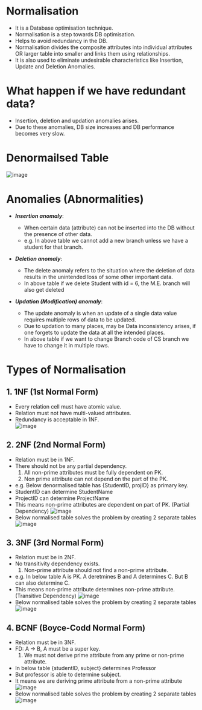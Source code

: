# Normalisation
- It is a Database optimisation technique.
- Normalisation is a step towards DB optimisation.
- Helps to avoid redundancy in the DB.
- Normalisation divides the composite attributes into individual attributes OR larger table into smaller and links them using relationships.
- It is also used to eliminate undesirable characteristics like Insertion, Update and Deletion Anomalies.

# What happen if we have redundant data?
- Insertion, deletion and updation anomalies arises.
- Due to these anomalies, DB size increases and DB performance becomes very slow.

# Denormailsed Table
![image](https://user-images.githubusercontent.com/117569148/215334543-2394cdaa-1540-482c-87d3-408798b36516.png)

# Anomalies (Abnormalities)
- ***Insertion anomaly***:
  - When certain data (attribute) can not be inserted into the DB without the presence of other data.
  - e.g. In above table we cannot add a new branch unless we have a student for that branch. 

- ***Deletion anomaly***:
  - The delete anomaly refers to the situation where the deletion of data results in the unintended loss of some other important data.
  - In above table if we delete Student with id = 6, the M.E. branch will also get deleted

- ***Updation (Modification) anomaly***:
  - The update anomaly is when an update of a single data value requires multiple rows of data to be updated.
  - Due to updation to many places, may be Data inconsistency arises, if one forgets to update the data at all the intended places.
  - In above table if we want to change Branch code of CS branch we have to change it in multiple rows.

# Types of Normalisation

  ## 1. 1NF (1st Normal Form)
  - Every relation cell must have atomic value.
  - Relation must not have multi-valued attributes.
  - Redundancy is acceptable in 1NF.  
  ![image](https://user-images.githubusercontent.com/117569148/215335308-716ecf30-47ab-41cf-bc5e-0e8d52c503f8.png)
  
  ## 2. 2NF (2nd Normal Form)
  - Relation must be in 1NF.
  - There should not be any partial dependency.
    1. All non-prime attributes must be fully dependent on PK.
    2. Non prime attribute can not depend on the part of the PK.
  - e.g. Below denormalised table has {StudentID, projID} as primary key.
  - StudentID can determine StudentName
  - ProjectID can determine ProjectName
  - This means non-prime attributes are dependent on part of PK. (Partial Dependency)
    ![image](https://user-images.githubusercontent.com/117569148/215516910-ffec11f9-86e8-4cf2-a524-22f4a95173df.png)
  - Below normalised table solves the problem by creating 2 separate tables
    ![image](https://user-images.githubusercontent.com/117569148/215516726-6194d4b1-4fe8-442e-bf89-6a0eb34498a5.png)


  ## 3. 3NF (3rd Normal Form)
  - Relation must be in 2NF.
  - No transitivity dependency exists.
    1. Non-prime attribute should not find a non-prime attribute.
  - e.g. In below table A is PK. A deretmines B and A determines C. But B can also determine C.
  - This means non-prime attribute determines non-prime attribute. (Transitive Dependency)
  ![image](https://user-images.githubusercontent.com/117569148/215521651-87b20182-b855-4457-b36e-c57bf564d036.png)
  - Below normalised table solves the problem by creating 2 separate tables
  ![image](https://user-images.githubusercontent.com/117569148/215522408-b0f77168-06ec-4541-a0f1-7aa90f2929c7.png)

  ## 4. BCNF (Boyce-Codd Normal Form)
  - Relation must be in 3NF.
  - FD: A -> B, A must be a super key.
    1. We must not derive prime attribute from any prime or non-prime attribute.
  - In below table {studentID, subject} determines Professor
  - But professor is able to determine subject.
  - It means we are deriving prime attribute from a non-prime attribute
  ![image](https://user-images.githubusercontent.com/117569148/215525064-309b192d-54b6-4222-b77f-b53a6e316ea6.png)
  - Below normalised table solves the problem by creating 2 separate tables
  ![image](https://user-images.githubusercontent.com/117569148/215525946-d2c72464-0e25-4ca4-9d1b-e0d76daa7b6f.png)
